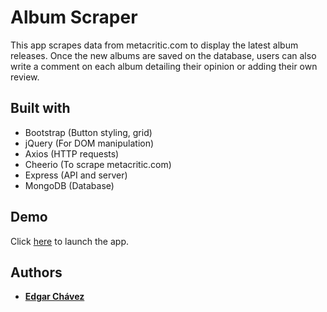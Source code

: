 # Album Scraper

This app scrapes data from metacritic.com to display the latest album releases. Once the new albums are saved on the database, users can also write a comment on each album detailing their opinion or adding their own review.


## Built with

* Bootstrap (Button styling, grid)
* jQuery (For DOM manipulation)
* Axios (HTTP requests)
* Cheerio (To scrape metacritic.com)
* Express (API and server)
* MongoDB (Database)


## Demo

Click [here](https://album-scraper.herokuapp.com) to launch the app.


## Authors

* **[Edgar Chávez](https://github.com/edgar821)**
